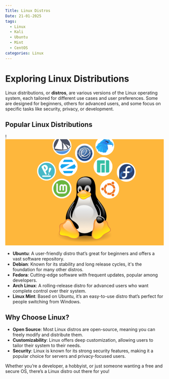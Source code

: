 ```yaml
---
Title: Linux Distros
Date: 21-01-2025
tags:
  - Linux
  - Kali
  - Ubuntu
  - Mint
  - CentOS
categories: Linux
---
```


# Exploring Linux Distributions

Linux distributions, or **distros**, are various versions of the Linux operating system, each tailored for different use cases and user preferences. Some are designed for beginners, others for advanced users, and some focus on specific tasks like security, privacy, or development.

## Popular Linux Distributions

!![Image Description](/images/Pasted%20image%2020250121123333.png)
- **Ubuntu**: A user-friendly distro that’s great for beginners and offers a vast software repository.
- **Debian**: Known for its stability and long release cycles, it's the foundation for many other distros.
- **Fedora**: Cutting-edge software with frequent updates, popular among developers.
- **Arch Linux**: A rolling-release distro for advanced users who want complete control over their system.
- **Linux Mint**: Based on Ubuntu, it’s an easy-to-use distro that’s perfect for people switching from Windows.

## Why Choose Linux?

- **Open Source**: Most Linux distros are open-source, meaning you can freely modify and distribute them.
- **Customizability**: Linux offers deep customization, allowing users to tailor their system to their needs.
- **Security**: Linux is known for its strong security features, making it a popular choice for servers and privacy-focused users.

Whether you’re a developer, a hobbyist, or just someone wanting a free and secure OS, there’s a Linux distro out there for you!
